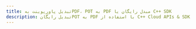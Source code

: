 ---title: تبدیل پاورپوینت بهPDF، POT به PDF مبدل رایگان یا C++ SDKdescription: تبدیل رایگانPOT به PDF با استفاده از C++ Cloud APIs & SDK. همچنین اسناد Microsoft PowerPoint را در Cloud ایجاد، ویرایش و رندر کنید.---